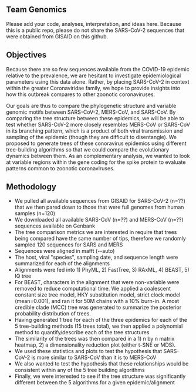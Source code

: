 ## Team Genomics

Please add your code, analyses, interpretation, and ideas here. Because this is a public repo, please do not share the SARS-CoV-2 sequences that were obtained from GISAID on this github.

## Objectives

Because there are so few sequences available from the COVID-19 epidemic relative to the prevalence, we are hesitant to investigate epidemiological parameters using this data alone. Rather, by placing SARS-CoV-2 in context within the greater Coronaviridae family, we hope to provide insights into how this outbreak compares to other zoonotic coronaviruses.

Our goals are thus to compare the phylogenetic structure and variable genomic motifs between SARS-CoV-2, MERS-CoV, and SARS-CoV. By comparing the tree structure between these epidemics, we will be able to test whether SARS-CoV-2 more closely resembles MERS-CoV or SARS-CoV in its branching pattern, which is a product of both viral transmission and sampling of the epidemic (though they are difficult to disentangle). We proposed to generate trees of these conoravirus epidemics using different tree-building algorithms so that we could compare the evolutionary dynamics between them. As an complementary analysis, we wanted to look at variable regions within the gene coding for the spike protein to evaluate patterns common to zoonotic coronaviruses. 

## Methodology
* We pulled all available sequences from GISAID for SARS-CoV-2 (n=??) that we then pared down to those that were full genomes from human samples (n=120)
* We downloaded all available SARS-CoV (n=??) and MERS-CoV (n=??) sequences available on Genbank
* The tree comparison metrics we are interested in require that trees being compared have the same number of tips, therefore we randomly sampled 120 sequences for SARS and MERS 
* Sequences were aligned in mafft (--auto)
* The host, viral "species", sampling date, and sequence length were summarized for each of the alignments
* Alignments were fed into 1) PhyML, 2) FastTree, 3) RAxML, 4) BEAST, 5) IQ tree
* For BEAST, characters in the alignment that were non-variable were removed to reduce computational time. We applied a coalescent constant size tree model, HKY substitution model, strict clock model (mean=0.001), and ran it for 50M chains with a 10% burn-in. A most credible clade (MCC) tree was generated to summarize the posterior probability distribution of trees. 
* Having generated 1 tree for each of the three epidemics for each of the 5 tree-building methods (15 trees total), we then applied a polynomial method to quantify/describe each of the tree structures
* The similarity of the trees was then compared in a 1) n by n matrix heatmap, 2) a dimensionality reduction plot (either t-SNE or MDS).
* We used these statistics and plots to test the hypothesis that SARS-CoV-2 is more similar to SARS-CoV than it is to MERS-CoV
* We also wanted to test the hypothesis that these relationships would be consistent within any of the 5 tree building algorithms
* Finally, we were interested to see if the tree structure was significantly different between the 5 algorithms for a given epidemic/alignment

